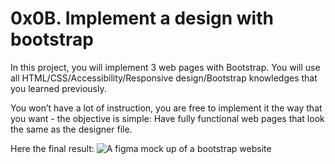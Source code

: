 # 0x0B. Implement a design with bootstrap

In this project, you will implement 3 web pages with Bootstrap. You will use all HTML/CSS/Accessibility/Responsive design/Bootstrap knowledges that you learned previously.

You won’t have a lot of instruction, you are free to implement it the way that you want - the objective is simple: Have fully functional web pages that look the same as the designer file.

Here the final result:
![A figma mock up of a bootstrap website](https://github.com/tmcmac/holberton-smiling-school/blob/main/finalmockup.jpeg?raw=true)
